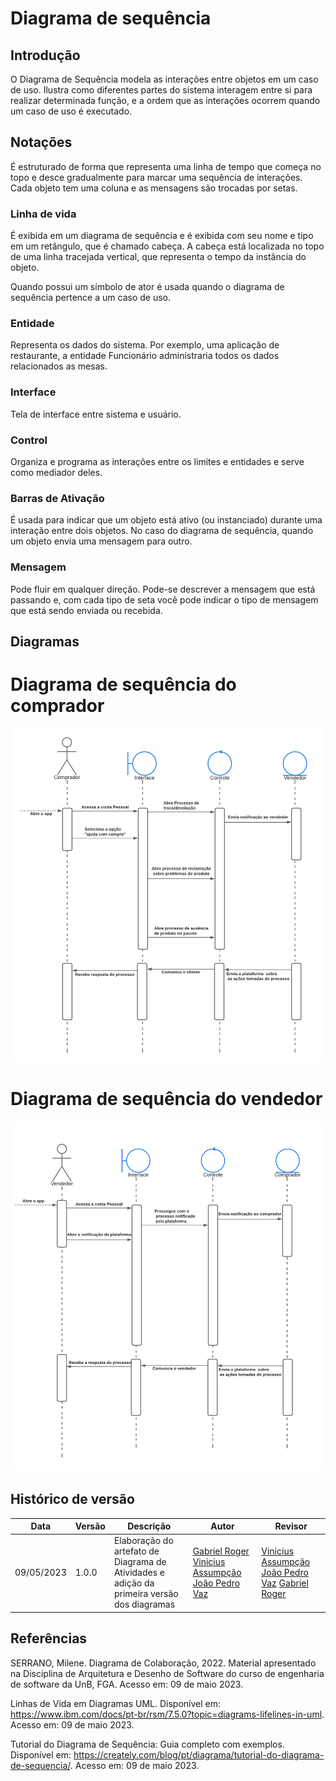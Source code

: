 # Diagrama de sequência

## Introdução

O Diagrama de Sequência modela as interações entre objetos em um caso de uso. Ilustra como diferentes partes do sistema interagem entre si para realizar determinada função, e a ordem que as interações ocorrem quando um caso de uso é executado.

## Notações

É estruturado de forma que representa uma linha de tempo que começa no topo e desce gradualmente para marcar uma sequência de interações. Cada objeto tem uma coluna e as mensagens são trocadas por setas.

### Linha de vida

É exibida em um diagrama de sequência e é exibida com seu nome e tipo em um retângulo, que é chamado cabeça. A cabeça está localizada no topo de uma linha tracejada vertical, que representa o tempo da instância do objeto.

Quando possui um símbolo de ator é usada quando o diagrama de sequência pertence a um caso de uso.

### Entidade

Representa os dados do sistema. Por exemplo, uma aplicação de restaurante, a entidade Funcionário administraria todos os dados relacionados as mesas.

### Interface

Tela de interface entre sistema e usuário.

### Control

Organiza e programa as interações entre os limites e entidades e serve como mediador deles.

### Barras de Ativação

É usada para indicar que um objeto está ativo (ou instanciado) durante uma interação entre dois objetos. No caso do diagrama de sequência, quando um objeto envia uma mensagem para outro.

### Mensagem

Pode fluir em qualquer direção. Pode-se descrever a mensagem que está passando e, com cada tipo de seta você pode indicar o tipo de mensagem que está sendo enviada ou recebida.

## Diagramas

# Diagrama de sequência do comprador

![Diagrama de Sequência cliente](/docs/Assets/diagramasAgeisImg/DiagramaSeqComprador.png)

# Diagrama de sequência do vendedor

![Diagrama de Sequência vendedor](/docs/Assets/diagramasAgeisImg/DiagramaSeqVendedorpng.png)


## Histórico de versão

Data | Versão |Descrição |Autor | Revisor
-----|--------|----------|------|--------
09/05/2023| 1.0.0| Elaboração do artefato de Diagrama de Atividades e adição da primeira versão dos diagramas| [Gabriel Roger](https://github.com/)  [Vinicius Assumpção](https://github.com/viniman27) [João Pedro Vaz](https://github.com/) | [Vinicius Assumpção](https://github.com/viniman27) [João Pedro Vaz](https://github.com/) [Gabriel Roger](https://github.com/)


## Referências
SERRANO, Milene. Diagrama de Colaboração, 2022. Material apresentado na Disciplina de Arquitetura e Desenho de Software do curso de engenharia de software da UnB, FGA. Acesso em: 09 de maio 2023.

Linhas de Vida em Diagramas UML. Disponível em: https://www.ibm.com/docs/pt-br/rsm/7.5.0?topic=diagrams-lifelines-in-uml. Acesso em: 09 de maio 2023.

Tutorial do Diagrama de Sequência: Guia completo com exemplos. Disponível em: https://creately.com/blog/pt/diagrama/tutorial-do-diagrama-de-sequencia/. Acesso em: 09 de maio 2023.
